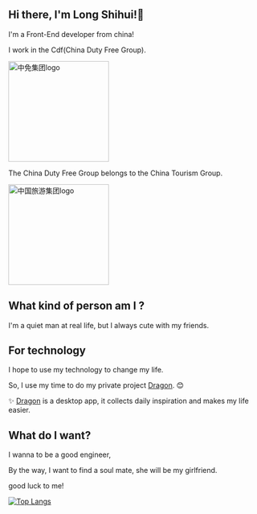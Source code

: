 ## Hi there, I'm Long Shihui!👋

I'm a Front-End developer from china!

I work in the Cdf(China Duty Free Group).

<img alt="中免集团logo" width="200" src="https://user-images.githubusercontent.com/17525817/185780097-afb8e9a2-5386-4926-95a6-4b0b40089591.png">

The China Duty Free Group belongs to the China Tourism Group.

<img alt="中国旅游集团logo" width="200" src="https://user-images.githubusercontent.com/17525817/188295017-f73703d9-4d6e-40d3-aefa-b65ca5bf327b.png">

## What kind of person am I ?

I'm a quiet man at real life, but I always cute with my friends.

## For technology

I hope to use my technology to change my life. 

So, I use my time to do my private project [Dragon](https://github.com/longshihui/dragon). :blush:

:sparkles: [Dragon](https://github.com/longshihui/dragon) is a desktop app, it collects daily inspiration and makes my life easier.


## What do I want?

I wanna to be a good engineer,

By the way, I want to find a soul mate, she will be my girlfriend.

good luck to me!

[![Top Langs](https://github-readme-stats.vercel.app/api/top-langs/?username=longshihui&theme=radical)](https://github.com/anuraghazra/github-readme-stats)
